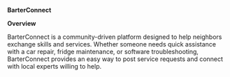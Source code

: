 **BarterConnect**

**Overview**

BarterConnect is a community-driven platform designed to help neighbors exchange skills and services. Whether someone needs quick assistance with a car repair, fridge maintenance, or software troubleshooting, BarterConnect provides an easy way to post service requests and connect with local experts willing to help.
